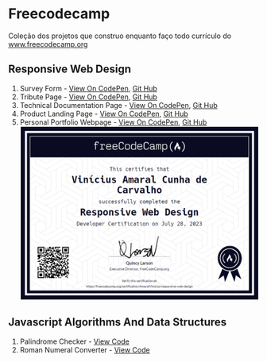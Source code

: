 # Freecodecamp
Coleção dos projetos que construo enquanto faço todo currículo do www.freecodecamp.org

## Responsive Web Design
   1. Survey Form - [View On CodePen](https://codepen.io/AmaralVinicius/full/RweeZJE), [Git Hub](https://github.com/AmaralVinicius/freecodecamp/tree/main/Responsive-Web-Design/Survey-Form)
   2. Tribute Page - [View On CodePen](https://codepen.io/AmaralVinicius/full/XWymoby), [Git Hub](https://github.com/AmaralVinicius/freecodecamp/tree/main/Responsive-Web-Design/Tribute-Page)
   3. Technical Documentation Page -  [View On CodePen](https://codepen.io/AmaralVinicius/full/KKrvGbP), [Git Hub](https://github.com/AmaralVinicius/freecodecamp/tree/main/Responsive-Web-Design/Technical-Documentation-Page)
   4. Product Landing Page - [View On CodePen](https://codepen.io/AmaralVinicius/full/GRwXeXV), [Git Hub](https://github.com/AmaralVinicius/freecodecamp/tree/main/Responsive-Web-Design/Product-Landing-Page)
   5. Personal Portfolio Webpage - [View On CodePen](https://codepen.io/AmaralVinicius/full/bGQQWMM), [Git Hub](https://github.com/AmaralVinicius/freecodecamp/tree/main/Responsive-Web-Design/Personal-Portfolio-Webpage)
   ![Alt text](/Certifications/Responsive-Web-Design.png?raw=true "Responsive Web Design Certification")

## Javascript Algorithms And Data Structures
   1. Palindrome Checker - [View Code](https://github.com/AmaralVinicius/freecodecamp/blob/main/Javascript-Algorithms-And-Data-Structures/Palindrome-Checker.js)
   2. Roman Numeral Converter - [View Code](https://github.com/AmaralVinicius/freecodecamp/blob/main/Javascript-Algorithms-And-Data-Structures/Roman-Numeral-Converter.js)
